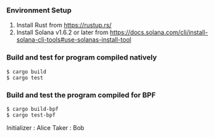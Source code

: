 ### Environment Setup
1. Install Rust from https://rustup.rs/
2. Install Solana v1.6.2 or later from https://docs.solana.com/cli/install-solana-cli-tools#use-solanas-install-tool

### Build and test for program compiled natively
```
$ cargo build
$ cargo test
```

### Build and test the program compiled for BPF
```
$ cargo build-bpf
$ cargo test-bpf
```
Initializer : Alice
Taker : Bob